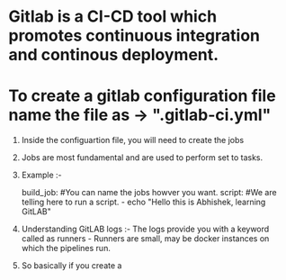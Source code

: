 # Gitlab is a CI-CD tool which promotes continuous integration and continous deployment.

# To create a gitlab configuration file name the file as -> ".gitlab-ci.yml"

1. Inside the configuartion file, you will need to create the jobs

2. Jobs are most fundamental and are used to perform set to tasks. 

3. Example :- 

    build_job:  #You can name the jobs howver you want. 
    script:  #We are telling here to run a script.
        - echo "Hello this is Abhishek, learning GitLAB"

4. Understanding GitLAB logs :- The logs provide you with a keyword called as runners - Runners are small, may be docker instances on which the pipelines run. 


5. So basically if you create a 
